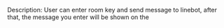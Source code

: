 Description:
User can enter room key and send message to linebot, after that, the message you enter will be shown on the  
